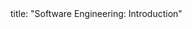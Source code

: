 <frontmatter>
title: "Software Engineering: Introduction"
</frontmatter>

<include src="navbar.md" boilerplate />

<include src="container-inPage-asFlat.md" boilerplate />